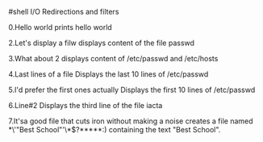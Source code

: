 #shell I/O Redirections and filters

0.Hello world
prints hello world

2.Let's display a filw
displays content of the file passwd

3.What about 2
displays content of /etc/passwd and /etc/hosts

4.Last lines of a file
Displays the last 10 lines of /etc/passwd

5.I'd prefer the first ones actually
Displays the first 10 lines of /etc/passwd

6.Line#2
Displays the third line of the file iacta

7.It'sa good file that cuts iron without making a noise
 creates a file named \*\\'"Best School"\'\\*$\?\*\*\*\*\*:) containing the text "Best School".
